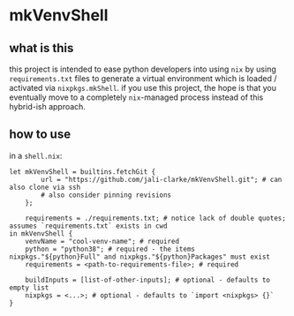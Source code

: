# mkVenvShell

## what is this

this project is intended to ease python developers into using `nix` by using `requirements.txt` files to generate a virtual environment which is loaded / activated via `nixpkgs.mkShell`.  if you use this project, the hope is that you eventually move to a completely `nix`-managed process instead of this hybrid-ish approach.

## how to use

in a `shell.nix`:

```
let mkVenvShell = builtins.fetchGit {
        url = "https://github.com/jali-clarke/mkVenvShell.git"; # can also clone via ssh
        # also consider pinning revisions
    };

    requirements = ./requirements.txt; # notice lack of double quotes; assumes `requirements.txt` exists in cwd
in mkVenvShell {
    venvName = "cool-venv-name"; # required
    python = "python38"; # required - the items nixpkgs."${python}Full" and nixpkgs."${python}Packages" must exist
    requirements = <path-to-requirements-file>; # required

    buildInputs = [list-of-other-inputs]; # optional - defaults to empty list
    nixpkgs = <...>; # optional - defaults to `import <nixpkgs> {}`
}
```
